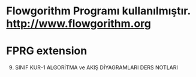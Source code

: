 # Flowgorithm Programı kullanılmıştır. http://www.flowgorithm.org
# FPRG extension
9. SINIF KUR-1 ALGORİTMA ve AKIŞ DİYAGRAMLARI DERS NOTLARI
